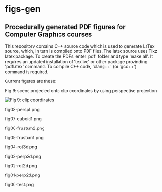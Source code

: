 # figs-gen 

## Procedurally generated PDF figures for Computer Graphics courses


This repository contains C++ source code which is used to generate LaTex source, which, in turn is compiled onto PDF files. 
The latex source uses Tikz latex package. To create the PDFs, enter 'pdf' folder and type 'make all'. It requires an updated installation of 
'texlive' or other package provinding 'pdflatex' command. To compile C++ code, 'clang++' (or 'gcc++') command is required.

Current figures are these:

Fig 9: scene projected onto clip coordinates by using perspective projection

![Fig 9: clip coordinates](pngs/fig09-persp2?raw=true "Fig 9: scene projected onto clip coordinates by using perspective projection")


	

fig08-persp1.png	


fig07-cuboid1.png	


fig06-frustum2.png


fig05-frustum1.png	


fig04-rot3d.png


fig03-perp3d.png


fig02-rot2d.png


fig01-perp2d.png


fig00-test.png
